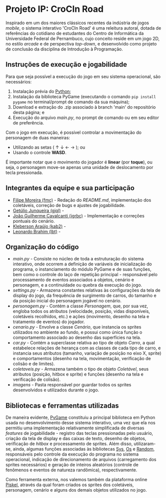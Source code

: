 # Projeto IP: CroCIn Road

Inspirado em um dos maiores clássicos recentes da indústria de jogos *mobile*, o sistema interativo 'CroCIn Road' é uma releitura autoral, dotada de referências do cotidiano de estudantes do Centro de Informática da Universidade Federal de Pernambuco, cujo conceito reside em um jogo 2D, no estilo *arcade* e de perspectiva *top-down*, e desenvolvido como projeto de conclusão da disciplina de Introdução à Programação.

## Instruções de execução e jogabilidade

Para que seja possível a execução do jogo em seu sistema operacional, são necessários:

1. Instalação prévia do [Python](https://www.python.org/downloads/);
2. Instalação da biblioteca PyGame (executando o comando `pip install pygame` no terminal/prompt de comando da sua máquina);
3. Download e extração do .zip associado à branch 'main' do repositório desta página; e
4. Execução do arquivo *main.py*, no prompt de comando ou em seu editor de preferência.

Com o jogo em execução, é possível controlar a movimentação do personagem de duas maneiras: 

- Utilizando as setas ( ↑ ↓ ← → ); ou
- Usando o controle **WASD**.

É importante notar que o movimento do jogador é **linear** (por **toque**), ou seja, o personagem move-se apenas uma unidade de deslocamento por tecla pressionada.

## Integrantes da equipe e sua participação

- [Filipe Moreira (fmc)](https://github.com/filipecml) - Redação do *README.md*, implementação dos coletáveis, correção de bugs e ajustes de jogabilidade.
- [Getúlio Junqueira (gjql)](https://github.com/getuliojql) - 
- [João Guilherme Cavalcanti (jgrbc)](https://github.com/joaoguirbc) - Implementação e correções pontuais do cenário.
- [Kleberson Araújo (kab2)](https://github.com/KleberAraujoo) - 
- [Leonardo Brahim (lbt)](https://github.com/leonardobrahim) - 

## Organização do código

- *main.py* - Consiste no núcleo de toda a estruturação do sistema interativo, onde ocorrem a definição de variáveis de inicialização do programa, o instanciamento do módulo PyGame e de suas funções, bem como o controle do laço de repetição principal - responsável pelo processamento de eventos associados a objetos, cenário e personagem, e a continuidade ou quebra da execução do jogo.
- *settings.py* - Armazena constantes relativas às configurações da tela de display do jogo, da frequência de surgimento de carros, do tamanho e da posição inicial do personagem jogável no cenário.
- *personagem.py* - Contém a classe *Personagem*, que, por sua vez, engloba todos os atributos (velocidade, posição, vidas disponíveis, coletáveis recolhidos, etc.) e ações (movimento, desenho na tela e tratamento de eventos) do jogador.
- *cenario.py* - Envolve a classe *Cenário*, que instancia os sprites utilizados no ambiente ao fundo, e possui como única função o comportamento associado ao desenho das superfícies na tela.
- *car.py* - Contém a superclasse relativa ao tipo de objeto *Carro*, a qual estabelece relações de herança com as classes de cada tipo de carro, e instancia seus atributos (tamanho, variação de posição no eixo X, sprite) e comportamentos (desenho na tela, movimentação, verificação de colisão e de limites).
- *coletaveis.py* - Armazena também o tipo de objeto *Coletável*, seus atributos (posição, hitbox e sprite) e funções (desenho na tela e verificação de colisão).
- *imagens* - Pasta responsável por guardar todos os sprites desenvolvidos e utilizados durante o jogo.

## Bibliotecas e ferramentas utilizadas

De maneira evidente, [PyGame](https://www.pygame.org/) constituiu a principal biblioteca em Python usada no desenvolvimento desse sistema interativo, uma vez que ela nos permitiu uma implementação relativamente simplificada de diversas *features* de jogabilidade - registro das teclas pressionadas pelo usuário, criação da tela de display e das caixas de texto, desenho de objetos, verificação de *hitbox* e processamento de sprites. Além disso, utilizaram-se, ainda, algumas funções associadas às bibliotecas [Sys](https://docs.python.org/3/library/sys.html), [Os](https://docs.python.org/3/library/os.html) e [Random](https://docs.python.org/3/library/random.html), responsáveis pelo controle da execução do programa no sistema operacional, indicação de direcionamento de arquivos (carregamento dos sprites necessários) e geração de inteiros aleatórios (controle de fenômenos e eventos de natureza randômica), respectivamente.

Como ferramenta externa, nos valemos também da plataforma online [Piskel](https://www.piskelapp.com/), através da qual foram criados os sprites dos coletáveis, personagem, cenário e alguns dos demais objetos utilizados no jogo.
